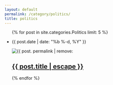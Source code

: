 ```yaml
---
layout: default
permalink: /category/politics/
title: politics
---
```

<section class = 'flex'>
  <ul class="post-list child main">
    {% for post in site.categories.Politics limit: 5 %}
    <li>
        <p><span class="post-meta">{{ post.date | date: "%b %-d, %Y" }}</span></p>
        <img src = '{{ site.baseurl }}/assets/posts/{{ post. permalink | remove: '/'}}.jpg' alt = '{{ post. permalink | remove: '/'}}'>
      <h2>
        <a class="post-link" href="{{ post.url | relative_url }}">{{ post.title | escape }}</a>
      </h2>
    </li>
    {% endfor %}
  </ul>
  <div class = 'child third'>
  </div>
</section>
